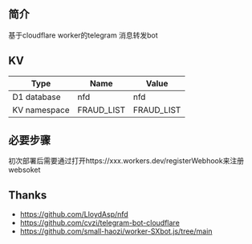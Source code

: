 ## 简介
基于cloudflare worker的telegram 消息转发bot
## KV
|Type|Name|Value|
|----|----|-----|
|D1 database|nfd|nfd|
|KV namespace|FRAUD_LIST|FRAUD_LIST|
## 必要步骤
初次部署后需要通过打开https://xxx.workers.dev/registerWebhook来注册websoket
## Thanks
- https://github.com/LloydAsp/nfd
- https://github.com/cvzi/telegram-bot-cloudflare
- https://github.com/small-haozi/worker-SXbot.js/tree/main
